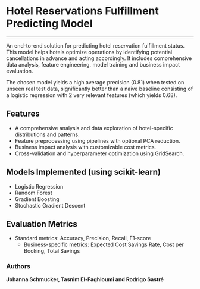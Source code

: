 # Hotel Reservations Fulfillment Predicting Model

--------- 
An end-to-end solution for predicting hotel reservation fulfillment status. This model helps hotels optimize operations by identifying potential cancellations in advance and acting accordingly. It includes comprehensive data analysis, feature engineering, model training and business impact evaluation.

The chosen model yields a high average precision (0.81) when tested on unseen real test data, significantly better than a naive baseline consisting of a logistic regression with 2 very relevant features (which yields 0.68).

## Features

- A comprehensive analysis and data exploration of hotel-specific distributions and patterns. 
- Feature preprocessing using pipelines with optional PCA reduction. 
- Business impact analysis with customizable cost metrics. 
- Cross-validation and hyperparameter optimization using GridSearch. 

## Models Implemented (using scikit-learn)

- Logistic Regression 
- Random Forest
- Gradient Boosting
- Stochastic Gradient Descent

## Evaluation Metrics

- Standard metrics: Accuracy, Precision, Recall, F1-score
  - Business-specific metrics: Expected Cost Savings Rate, Cost per Booking, Total Savings

### Authors
**Johanna Schmucker, Tasnim El-Faghloumi and Rodrigo Sastré**

